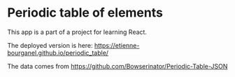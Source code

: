 # Periodic table of elements

This app is a part of a project for learning React.

The deployed version is here: https://etienne-bourganel.github.io/periodic_table/

The data comes from https://github.com/Bowserinator/Periodic-Table-JSON
